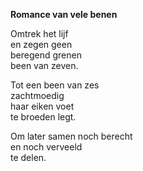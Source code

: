 <!--
title: Romance van vele benen
categories: nederlands, poems
-->
**Romance van vele benen**

Omtrek het lijf\
en zegen geen\
beregend grenen\
been van zeven.

Tot een been van zes\
zachtmoedig\
haar eiken voet\
te broeden legt.

Om later samen noch berecht\
en noch verveeld\
te delen.
